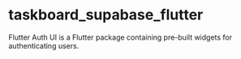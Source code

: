 # taskboard_supabase_flutter

Flutter Auth UI is a Flutter package containing pre-built widgets for authenticating users.
